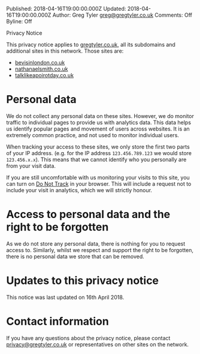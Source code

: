 Published: 2018-04-16T19:00:00.000Z
Updated: 2018-04-16T19:00:00.000Z
Author: Greg Tyler <greg@gregtyler.co.uk>
Comments: Off
Byline: Off

Privacy Notice

This privacy notice applies to [gregtyler.co.uk](https://gregtyler.co.uk), all its subdomains and additional sites in this network. Those sites are:
*  [bevisinlondon.co.uk](https://bevisinlondon.co.uk)
*  [nathanaelsmith.co.uk](https://nathanaelsmith.co.uk)
*  [talklikeapoirotday.co.uk](https://talklikeapoirotday.co.uk)

# Personal data
We do not collect any personal data on these sites. However, we do monitor traffic to individual pages to provide us with analytics data. This data helps us identify popular pages and movement of users across websites. It is an extremely common practice, and not used to monitor individual users.

When tracking your access to these sites, we only store the first two parts of your IP address. (e.g. for the IP address `123.456.789.123` we would store `123.456.x.x`). This means that we cannot identify who you personally are from your visit data.

If you are still uncomfortable with us monitoring your visits to this site, you can turn on [Do Not Track](https://www.eff.org/issues/do-not-track) in your browser. This will include a request not to include your visit in analytics, which we will strictly honour.

# Access to personal data and the right to be forgotten
As we do not store any personal data, there is nothing for you to request access to. Similarly, whilst we respect and support the right to be forgotten, there is no personal data we store that can be removed.

# Updates to this privacy notice
This notice was last updated on 16th April 2018.

# Contact information
If you have any questions about the privacy notice, please contact [privacy@gregtyler.co.uk](mailto:privacy@gregtyler.co.uk) or representatives on other sites on the network.
